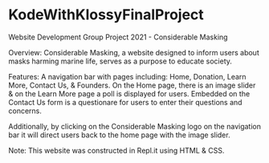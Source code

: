 # KodeWithKlossyFinalProject
Website Development Group Project 2021 - Considerable Masking

Overview: Considerable Masking, a website designed to inform users about masks harming marine life, serves as a purpose to educate society. 

Features: A navigation bar with pages including: Home, Donation, Learn More, Contact Us, & Founders. On the Home page, there is an image slider & on the 
Learn More page a poll is displayed for users. Embedded on the Contact Us form is a questionare for users to enter their questions and concerns. 

Additionally, by clicking on the Considerable Masking logo on the navigation bar it will direct users back to the home page with the image slider.

Note: This website was constructed in Repl.it using HTML & CSS.


